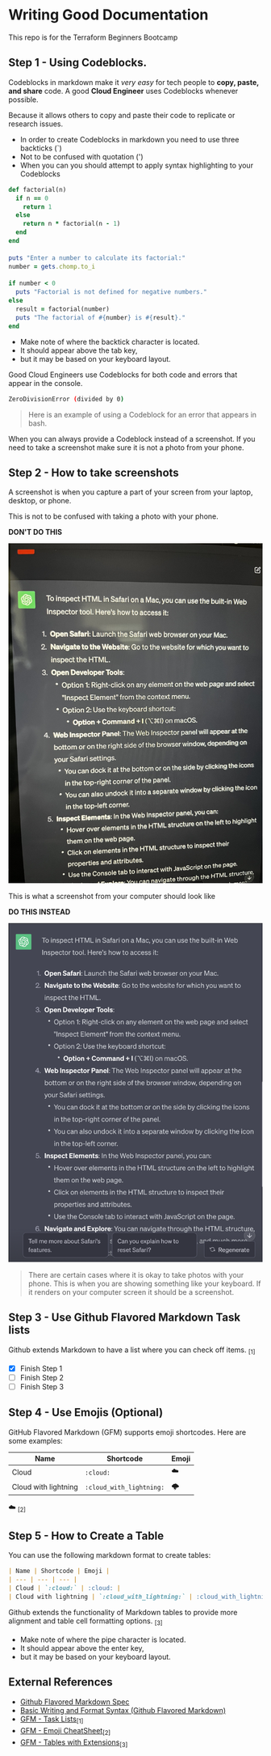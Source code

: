 # Writing Good Documentation
This repo is for the Terraform Beginners Bootcamp

## Step 1 - Using Codeblocks.

Codeblocks in markdown make it *very easy* for tech people to **copy, paste, and share** code. A good __Cloud Engineer__ uses Codeblocks whenever possible.

Because it allows others to copy and paste their code to replicate or research issues.

- In order to create Codeblocks in markdown you need to use three backticks (`)
- Not to be confused with quotation (')
- When you can you should attempt to apply syntax highlighting to your Codeblocks
  
```ruby
def factorial(n)
  if n == 0
    return 1
  else
    return n * factorial(n - 1)
  end
end

puts "Enter a number to calculate its factorial:"
number = gets.chomp.to_i

if number < 0
  puts "Factorial is not defined for negative numbers."
else
  result = factorial(number)
  puts "The factorial of #{number} is #{result}."
end
```

- Make note of where the backtick character is located.
- It should appear above the tab key, 
- but it may be based on your keyboard layout.

Good Cloud Engineers use Codeblocks for both code and errors that appear in the console.

```bash
ZeroDivisionError (divided by 0)
```
> Here is an example of using a Codeblock for an error that appears in bash.

When you can always provide a Codeblock instead of a screenshot.
If you need to take a screenshot make sure it is not a photo from your phone.

## Step 2 - How to take screenshots

A screenshot is when you capture a part of your screen from your laptop, desktop, or phone.

This is not to be confused with taking a photo with your phone.

**DON'T DO THIS**

![Example of Phone Picture](assets/Example%20of%20Phone%20Picture.jpg)

This is what a screenshot from your computer should look like

**DO THIS INSTEAD**

![Example of Phone Picture](assets/Example%20of%20Screenshot.png)

> There are certain cases where it is okay to take photos with your phone. This is when you are showing something like your keyboard.
If it renders on your computer screen it should be a screenshot.

## Step 3 - Use Github Flavored Markdown Task lists

Github extends Markdown to have a list where you can check off items. <sub>[1]<sub/>

- [x] Finish Step 1
- [ ] Finish Step 2
- [ ] Finish Step 3

## Step 4 - Use Emojis (Optional)

GitHub Flavored Markdown (GFM) supports emoji shortcodes.
Here are some examples:

| Name | Shortcode | Emoji |
| --- | --- | --- |
| Cloud | `:cloud:` | :cloud: |
| Cloud with lightning | `:cloud_with_lightning:` | :cloud_with_lightning: |

:cloud:
<sub>[2]<sub/>

## Step 5 - How to Create a Table

You can use the following markdown format to create tables:

```markdown
| Name | Shortcode | Emoji |
| --- | --- | --- |
| Cloud | `:cloud:` | :cloud: |
| Cloud with lightning | `:cloud_with_lightning:` | :cloud_with_lightning: |
```
Github extends the functionality of Markdown tables to provide more alignment and table cell formatting options. <sub>[3]<sub/>

- Make note of where the pipe character is located.
- It should appear above the enter key, 
- but it may be based on your keyboard layout.

## External References

- [Github Flavored Markdown Spec](https://github.github.com/gfm/)
- [Basic Writing and Format Syntax (Github Flavored Markdown)](https://docs.github.com/en/get-started/writing-on-github/getting-started-with-writing-and-formatting-on-github/basic-writing-and-formatting-syntax) 
- [GFM - Task Lists](https://docs.github.com/en/get-started/writing-on-github/getting-started-with-writing-and-formatting-on-github/basic-writing-and-formatting-syntax#task-lists)<sub>[1]<sub/>
- [GFM - Emoji CheatSheet](https://github.com/ikatyang/emoji-cheat-sheet/blob/master/README.md#emoji-cheat-sheet)<sub>[2]<sub/>
- [GFM - Tables with Extensions](https://github.github.com/gfm/#tables-extension-)<sub>[3]<sub/>
